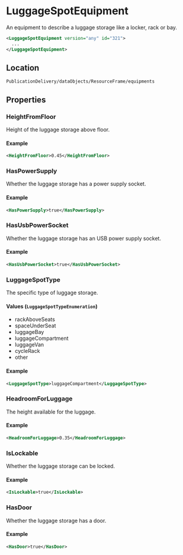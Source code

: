 # LuggageSpotEquipment

An equipment to describe a luggage storage like a locker, rack or bay.

```xml
<LuggageSpotEquipment version="any" id="321">
  ...
</LuggageSpotEquipment>
```

## Location
```
PublicationDelivery/dataObjects/ResourceFrame/equipments
```

## Properties

### HeightFromFloor

Height of the luggage storage above floor.

#### Example
```xml
<HeightFromFloor>0.45</HeightFromFloor>
```

### HasPowerSupply

Whether the luggage storage has a power supply socket.

#### Example
```xml
<HasPowerSupply>true</HasPowerSupply>
```

### HasUsbPowerSocket

Whether the luggage storage has an USB power supply socket.

#### Example
```xml
<HasUsbPowerSocket>true</HasUsbPowerSocket>
```

### LuggageSpotType

The specific type of luggage storage.

#### Values (`LuggageSpotTypeEnumeration`)
- rackAboveSeats
- spaceUnderSeat
- luggageBay
- luggageCompartment
- luggageVan
- cycleRack
- other

#### Example
```xml
<LuggageSpotType>luggageCompartment</LuggageSpotType>
```

### HeadroomForLuggage

The height available for the luggage.

#### Example
```xml
<HeadroomForLuggage>0.35</HeadroomForLuggage>
```

### IsLockable

Whether the luggage storage can be locked.

#### Example
```xml
<IsLockable>true</IsLockable>
```

### HasDoor

Whether the luggage storage has a door.

#### Example
```xml
<HasDoor>true</HasDoor>
```
